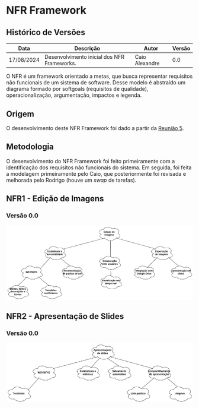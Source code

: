 # NFR Framework

## Histórico de Versões

| Data       | Descrição                                   | Autor          | Versão |
|------------|---------------------------------------------|----------------|--------|
| 17/08/2024 | Desenvolvimento inicial dos NFR Frameworks. | Caio Alexandre | 0.0    |

O NFR é um framework orientado a metas, que busca representar requisitos não
funcionais de um sistema de software. Desse modelo é abstraído um diagrama
formado por softgoals (requisitos de qualidade), operacionalização,
argumentação, impactos e legenda.

## Origem

O desenvolvimento deste NFR Framework foi dado a partir da
[Reunião 5](../atas/reuniao5.md).

## Metodologia

O desenvolvimento do NFR Framework foi feito primeiramente com a identificação
dos requisitos não funcionais do sistema. Em seguida, foi feita a modelagem
primeiramente pelo Caio, que posteriormente foi revisada e melhorada pelo
Rodrigo (houve um *swap* de tarefas).

## NFR1 - Edição de Imagens

### Versão 0.0

![NFR Framework - Edição de Imagens](../images/nfr-framework/v0.0/edicao-de-imagens.png)

## NFR2 - Apresentação de Slides

### Versão 0.0

![NFR Framework - Edição de Imagens](../images/nfr-framework/v0.0/apresentacao-de-slides.png)
